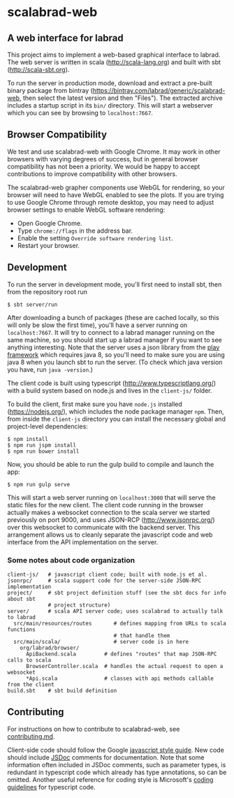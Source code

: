 # scalabrad-web

## A web interface for labrad

This project aims to implement a web-based graphical interface to labrad.
The web server is written in scala (http://scala-lang.org) and built with sbt (http://scala-sbt.org).

To run the server in production mode, download and extract a pre-built binary package from bintray
(https://bintray.com/labrad/generic/scalabrad-web, then select the latest version and then "Files").
The extracted archive includes a startup script in its `bin/` directory.
This will start a webserver which you can see by browsing to `localhost:7667`.

## Browser Compatibility

We test and use scalabrad-web with Google Chrome.
It may work in other browsers with varying degrees of success, but in general browser compatibility has not been a priority.
We would be happy to accept contributions to improve compatibility with other browsers.

The scalabrad-web grapher components use WebGL for rendering, so your browser will need to have WebGL enabled to see the plots.
If you are trying to use Google Chrome through remote desktop, you may need to adjust browser settings to enable WebGL software rendering:

- Open Google Chrome.
- Type `chrome://flags` in the address bar.
- Enable the setting `Override software rendering list`.
- Restart your browser.

## Development

To run the server in development mode, you'll first need to install sbt, then from the repository root run

```
$ sbt server/run
```

After downloading a bunch of packages (these are cached locally, so this will only be slow the first time),
you'll have a server running on `localhost:7667`. It will try to connect to a labrad manager running on
the same machine, so you should start up a labrad manager if you want to see anything interesting.
Note that the server uses a json library from the [play framework](https://www.playframework.com/) which
requires java 8, so you'll need to make sure you are using java 8 when you launch sbt
to run the server. (To check which java version you have, run `java -version`.)

The client code is built using typescript (http://www.typescriptlang.org/) with a build
system based on node.js and lives in the `client-js/` folder.

To build the client, first make sure you have `node.js` installed (https://nodejs.org/), which includes
the node package manager `npm`. Then, from inside the `client-js` directory you can install the necessary
global and project-level dependencies:

```
$ npm install
$ npm run jspm install
$ npm run bower install
```

Now, you should be able to run the gulp build to compile and launch the app:

```
$ npm run gulp serve
```

This will start a web server running on `localhost:3000` that will serve the static files for the new client.
The client code running in the browser actually makes a websocket connection to the scala server we started
previously on port 9000, and uses JSON-RCP (http://www.jsonrpc.org/) over this websocket to communicate with
the backend server. This arrangement allows us to cleanly separate the javascript code and web interface from
the API implementation on the server.

### Some notes about code organization

```
client-js/   # javascript client code; built with node.js et al.
jsonrpc/     # scala support code for the server-side JSON-RPC implementation
project/     # sbt project definition stuff (see the sbt docs for info about sbt
             # project structure)
server/      # scala API server code; uses scalabrad to actually talk to labrad
  src/main/resources/routes       # defines mapping from URLs to scala functions
                                  # that handle them
  src/main/scala/                 # server code is in here
    org/labrad/browser/
      ApiBackend.scala         # defines "routes" that map JSON-RPC calls to scala
      BrowserController.scala  # handles the actual request to open a websocket
      *Api.scala               # classes with api methods callable from the client
build.sbt    # sbt build definition
```

## Contributing

For instructions on how to contribute to scalabrad-web, see [contributing.md](https://github.com/labrad/labrad/blob/master/contributing.md).

Client-side code should follow the Google [javascript style guide](http://google.github.io/styleguide/javascriptguide.xml).
New code should include [JSDoc](http://usejsdoc.org/) comments for documentation.
Note that some information often included in JSDoc comments, such as parameter types, is redundant in typescript code which already has type annotations, so can be omitted.
Another useful reference for coding style is Microsoft's [coding guidelines](https://github.com/Microsoft/TypeScript/wiki/Coding-guidelines) for typescript code.

